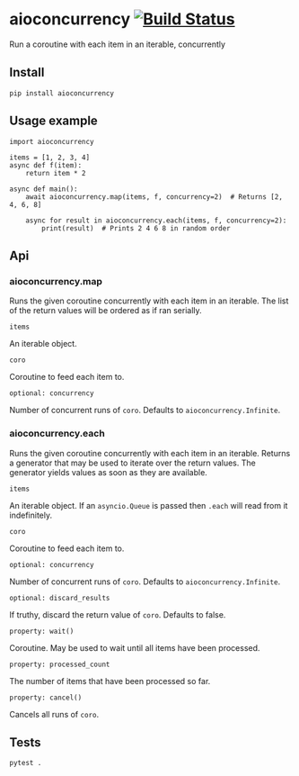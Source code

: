 # aioconcurrency [![Build Status](https://travis-ci.org/dflupu/aioconcurrency.svg?branch=master)](https://travis-ci.org/dflupu/aioconcurrency)

Run a coroutine with each item in an iterable, concurrently

## Install

`pip install aioconcurrency`

## Usage example

```
import aioconcurrency

items = [1, 2, 3, 4]
async def f(item):
    return item * 2

async def main():
    await aioconcurrency.map(items, f, concurrency=2)  # Returns [2, 4, 6, 8]

    async for result in aioconcurrency.each(items, f, concurrency=2):
        print(result)  # Prints 2 4 6 8 in random order
```

## Api

### aioconcurrency.map

Runs the given coroutine concurrently with each item in an iterable.
The list of the return values will be ordered as if ran serially.

`items`

An iterable object.

`coro`

Coroutine to feed each item to.

`optional: concurrency`

Number of concurrent runs of `coro`. Defaults to `aioconcurrency.Infinite`.

### aioconcurrency.each

Runs the given coroutine concurrently with each item in an iterable.
Returns a generator that may be used to iterate over the return values. The generator yields values as soon as they are available.

`items`

An iterable object. If an `asyncio.Queue` is passed then `.each` will read from it indefinitely.

`coro`

Coroutine to feed each item to.

`optional: concurrency`

Number of concurrent runs of `coro`. Defaults to `aioconcurrency.Infinite`.

`optional: discard_results`

If truthy, discard the return value of `coro`. Defaults to false.

`property: wait()`

Coroutine. May be used to wait until all items have been processed.

`property: processed_count`

The number of items that have been processed so far.

`property: cancel()`

Cancels all runs of `coro`.

## Tests

`pytest .`
